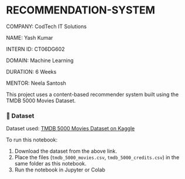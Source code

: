 # RECOMMENDATION-SYSTEM

COMPANY: CodTech IT Solutions

NAME: Yash Kumar

INTERN ID: CT06DG602

DOMAIN: Machine Learning

DURATION: 6 Weeks

MENTOR: Neela Santosh

This project uses a content-based recommender system built using the TMDB 5000 Movies Dataset.

### 📁 Dataset
Dataset used: [TMDB 5000 Movies Dataset on Kaggle](https://www.kaggle.com/datasets/tmdb/tmdb-movie-metadata)

To run this notebook:
1. Download the dataset from the above link.
2. Place the files (`tmdb_5000_movies.csv`, `tmdb_5000_credits.csv`) in the same folder as this notebook.
3. Run the notebook in Jupyter or Colab
